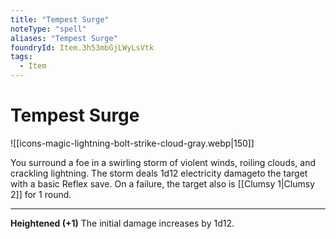 ```yaml
---
title: "Tempest Surge"
noteType: "spell"
aliases: "Tempest Surge"
foundryId: Item.3h53mbGjLWyLsVtk
tags:
  - Item
---
```


# Tempest Surge
![[icons-magic-lightning-bolt-strike-cloud-gray.webp|150]]

You surround a foe in a swirling storm of violent winds, roiling clouds, and crackling lightning. The storm deals 1d12 electricity damageto the target with a basic Reflex save. On a failure, the target also is [[Clumsy 1|Clumsy 2]] for 1 round.

* * *

**Heightened (+1)** The initial damage increases by 1d12.
